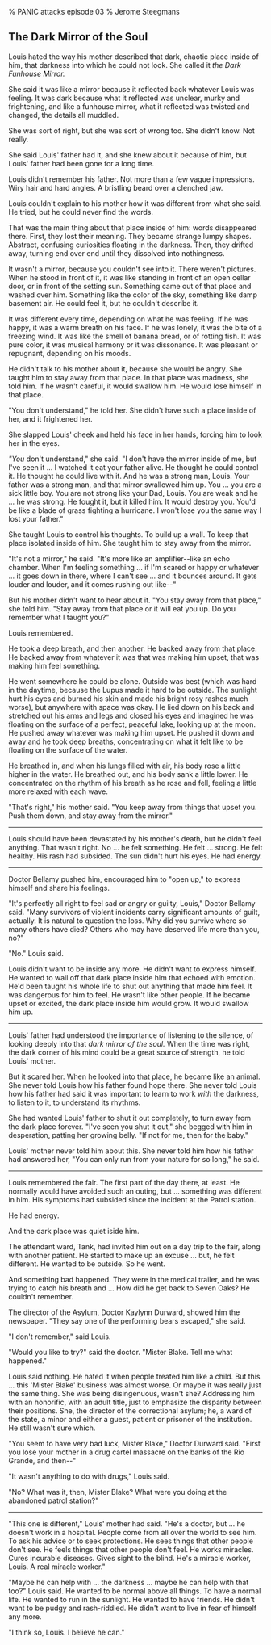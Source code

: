 % PANIC attacks episode 03
% Jerome Steegmans

## The Dark Mirror of the Soul


<!-- PLOT: Louis' relationship to the dark place inside of him. Louis suppresses a wash of emotion and sensation that flows out of the dark place, threatening to overwhelm him - tricks his mother taught him -->

<!-- TODO: tie this flashback to a current emotional disturbance - Louis is trying to find his way back from the fairgrounds incident. Talking himself down as he approaches the relatively safe haven of the asylum -->

Louis hated the way his mother described that dark, chaotic place inside of him, that darkness into which he could not look. She called it *the Dark Funhouse Mirror.*

She said it was like a mirror because it reflected back whatever Louis was feeling. It was dark because what it reflected was unclear, murky and frightening, and like a funhouse mirror, what it reflected was twisted and changed, the details all muddled.

She was sort of right, but she was sort of wrong too. She didn't know. Not really. 

<!--more-->

She said Louis' father had it, and she knew about it because of him, but Louis' father had been gone for a long time. 

Louis didn't remember his father. Not more than a few vague impressions. Wiry hair and hard angles. A bristling beard over a clenched jaw. 

Louis couldn't explain to his mother how it was different from what she said. He tried, but he could never find the words.

That was the main thing about that place inside of him: words disappeared there. First, they lost their meaning. They became strange lumpy shapes. Abstract, confusing curiosities floating in the darkness. Then, they drifted away, turning end over end until they dissolved into nothingness.

It wasn't a mirror, because you couldn't see into it. There weren't pictures. When he stood in front of it, it was like standing in front of an open cellar door, or in front of the setting sun. Something came out of that place and washed over him. Something like the color of the sky, something like damp basement air. He could feel it, but he couldn't describe it.

It was different every time, depending on what he was feeling. If he was happy, it was a warm breath on his face. If he was lonely, it was the bite of a freezing wind. It was like the smell of banana bread, or of rotting fish. It was pure color, it was musical harmony or it was dissonance. It was pleasant or repugnant, depending on his moods.

He didn't talk to his mother about it, because she would be angry. She taught him to stay away from that place. In that place was madness, she told him. If he wasn't careful, it would swallow him. He would lose himself in that place. 

"You don't understand," he told her. She didn't have such a place inside of her, and it frightened her.

She slapped Louis' cheek and held his face in her hands, forcing him to look her in the eyes.

*"You* don't understand," she said. "I don't have the mirror inside of me, but I've seen it ... I watched it eat your father alive. He thought he could control it. He thought he could live with it. And he was a strong man, Louis. Your father was a strong man, and that mirror swallowed him up. You ... you are a sick little boy. You are not strong like your Dad, Louis. You are weak and he ... he was strong. He fought it, but it killed him. It would destroy you. You'd be like a blade of grass fighting a hurricane. I won't lose you the same way I lost your father."

She taught Louis to control his thoughts. To build up a wall. To keep that place isolated inside of him. She taught him to stay away from the mirror.

"It's not a mirror," he said. "It's more like an amplifier--like an echo chamber. When I'm feeling something ... if I'm scared or happy or whatever ... it goes down in there, where I can't see ... and it bounces around. It gets louder and louder, and it comes rushing out like--"

But his mother didn't want to hear about it. "You stay away from that place," she told him. "Stay away from that place or it will eat you up. Do you remember what I taught you?"

Louis remembered. 

He took a deep breath, and then another. He backed away from that place. He backed away from whatever it was that was making him upset, that was making him feel something.

He went somewhere he could be alone. Outside was best (which was hard in the daytime, because the Lupus made it hard to be outside. The sunlight hurt his eyes and burned his skin and made his bright rosy rashes much worse), but anywhere with space was okay. He lied down on his back and stretched out his arms and legs and closed his eyes and imagined he was floating on the surface of a perfect, peaceful lake, looking up at the moon. He pushed away whatever was making him upset. He pushed it down and away and he took deep breaths, concentrating on what it felt like to be floating on the surface of the water.

He breathed in, and when his lungs filled with air, his body rose a little higher in the water. He breathed out, and his body sank a little lower. He concentrated on the rhythm of his breath as he rose and fell, feeling a little more relaxed with each wave.

"That's right," his mother said. "You keep away from things that upset you. Push them down, and stay away from the mirror."

---

Louis should have been devastated by his mother's death, but he didn't feel anything. That wasn't right. No ... he felt something. He felt ... strong. He felt healthy. His rash had subsided. The sun didn't hurt his eyes. He had energy.

<!-- CHARACTER: Doctor Bellamy -->

---

Doctor Bellamy pushed him, encouraged him to "open up," to express himself and share his feelings.

"It's perfectly all right to feel sad or angry or guilty, Louis," Doctor Bellamy said. "Many survivors of violent incidents carry significant amounts of guilt, actually. It is natural to question the loss. Why did you survive where so many others have died? Others who may have deserved life more than you, no?"

"No." Louis said. 

Louis didn't want to be inside any more. He didn't want to express himself. He wanted to wall off that dark place inside him that echoed with emotion. He'd been taught his whole life to shut out anything that made him feel. It was dangerous for him to feel. He wasn't like other people. If he became upset or excited, the dark place inside him would grow. It would swallow him up.

---

<!-- PLOT: Louis' father had the dark place too, but he didn't suppress it all the time. He believed it to be not only a part of his nature, but a source of strength. But Louis' mother does not pass this perspective on to Louis -->

Louis' father had understood the importance of listening to the silence, of looking deeply into that *dark mirror of the soul.* When the time was right, the dark corner of his mind could be a great source of strength, he told Louis' mother. 

But it scared her. When he looked into that place, he became like an animal. She never told Louis how his father found hope there. She never told Louis how his father had said it was important to learn to work *with* the darkness, to listen to it, to understand its rhythms.

She had wanted Louis' father to shut it out completely, to turn away from the dark place forever. "I've seen you shut it out," she begged with him in desperation, patting her growing belly. "If not for me, then for the baby."

Louis' mother never told him about this. She never told him how his father had answered her, "You can only run from your nature for so long," he said. 

---

<!-- PLOT: Louis remembers the fair - he couldn't breathe. He was upset by something ... he blacked out. -->

Louis remembered the fair. The first part of the day there, at least. He normally would have avoided such an outing, but ... something was different in him. His symptoms had subsided since the incident at the Patrol station.

He had energy. 

And the dark place was quiet iside him. 

The attendant ward, Tank, had invited him out on a day trip to the fair, along with another patient. He started to make up an excuse ... but, he felt different. He wanted to be outside. So he went. 

And something bad happened. They were in the medical trailer, and he was trying to catch his breath and ... How did he get back to Seven Oaks? He couldn't remember.

The director of the Asylum, Doctor Kaylynn Durward, showed him the newspaper. "They say one of the performing bears escaped," she said.

"I don't remember," said Louis.

"Would you like to try?" said the doctor. "Mister Blake. Tell me what happened."

Louis said nothing. He hated it when people treated him like a child. But this ... this 'Mister Blake' business was almost worse. Or maybe it was really just the same thing. She was being disingenuous, wasn't she? Addressing him with an honorific, with an adult title, just to emphasize the disparity between their positions. She, the director of the correctional asylum; he, a ward of the state, a minor and either a guest, patient or prisoner of the institution. He still wasn't sure which.

"You seem to have very bad luck, Mister Blake," Doctor Durward said. "First you lose your mother in a drug cartel massacre on the banks of the Rio Grande, and then--"

"It wasn't anything to do with drugs," Louis said.

"No? What was it, then, Mister Blake? What were you doing at the abandoned patrol station?"

---

<!-- PLOT: Louis' Mother hoped Don Oscuro could heal Louis. He is a powerful spiritual healer, she said. Maybe he can help you. -->

"This one is different," Louis' mother had said. "He's a doctor, but ... he doesn't work in a hospital. People come from all over the world to see him. To ask his advice or to seek protections. He sees things that other people don't see. He feels things that other people don't feel. He works miracles. Cures incurable diseases. Gives sight to the blind. He's a miracle worker, Louis. A real miracle worker."

"Maybe he can help with ... the darkness ... maybe he can help with that too?" Louis said. He wanted to be normal above all things. To have a normal life. He wanted to run in the sunlight. He wanted to have friends. He didn't want to be pudgy and rash-riddled. He didn't want to live in fear of himself any more.

"I think so, Louis. I believe he can."

